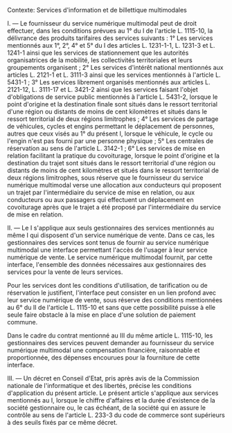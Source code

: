 Contexte: Services d'information et de billettique multimodales

I. — Le fournisseur du service numérique multimodal peut de droit effectuer, dans les conditions prévues au 1° du I de l'article L. 1115-10, la délivrance des produits tarifaires des services suivants : 1° Les services mentionnés aux 1°, 2°, 4° et 5° du I des articles L. 1231-1-1, L. 1231-3 et L. 1241-1 ainsi que les services de stationnement que les autorités organisatrices de la mobilité, les collectivités territoriales et leurs groupements organisent ; 2° Les services d'intérêt national mentionnés aux articles L. 2121-1 et L. 3111-3 ainsi que les services mentionnés à l'article L. 5431-1 ; 3° Les services librement organisés mentionnés aux articles L. 2121-12, L. 3111-17 et L. 3421-2 ainsi que les services faisant l'objet d'obligations de service public mentionnés à l'article L. 5431-2, lorsque le point d'origine et la destination finale sont situés dans le ressort territorial d'une région ou distants de moins de cent kilomètres et situés dans le ressort territorial de deux régions limitrophes ; 4° Les services de partage de véhicules, cycles et engins permettant le déplacement de personnes, autres que ceux visés au 1° du présent I, lorsque le véhicule, le cycle ou l'engin n'est pas fourni par une personne physique ; 5° Les centrales de réservation au sens de l'article L. 3142-1 ; 6° Les services de mise en relation facilitant la pratique du covoiturage, lorsque le point d'origine et la destination du trajet sont situés dans le ressort territorial d'une région ou distants de moins de cent kilomètres et situés dans le ressort territorial de deux régions limitrophes, sous réserve que le fournisseur du service numérique multimodal verse une allocation aux conducteurs qui proposent un trajet par l'intermédiaire du service de mise en relation, ou aux conducteurs ou aux passagers qui effectuent un déplacement en covoiturage après que le trajet a été proposé par l'intermédiaire du service de mise en relation.

II. — Le I s'applique aux seuls gestionnaires des services mentionnés au même I qui disposent d'un service numérique de vente. Dans ce cas, les gestionnaires des services sont tenus de fournir au service numérique multimodal une interface permettant l'accès de l'usager à leur service numérique de vente. Le service numérique multimodal fournit, par cette interface, l'ensemble des données nécessaires aux gestionnaires des services pour la vente de leurs services.

Pour les services dont les conditions d'utilisation, de tarification ou de réservation le justifient, l'interface peut consister en un lien profond avec leur service numérique de vente, sous réserve des conditions mentionnées au 6° du II de l'article L. 1115-10 et sans que cette possibilité puisse à elle seule faire obstacle à la mise en place d'une solution de paiement commune.

Dans le cadre du contrat mentionné au III du même article L. 1115-10, les gestionnaires des services peuvent demander au fournisseur du service numérique multimodal une compensation financière, raisonnable et proportionnée, des dépenses encourues pour la fourniture de cette interface.

III. — Un décret en Conseil d'Etat, pris après avis de la Commission nationale de l'informatique et des libertés, précise les conditions d'application du présent article. Le présent article s'applique aux services mentionnés au I, lorsque le chiffre d'affaires et la durée d'existence de la société gestionnaire ou, le cas échéant, de la société qui en assure le contrôle au sens de l'article L. 233-3 du code de commerce sont supérieurs à des seuils fixés par ce même décret.